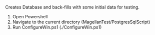 Creates Database and back-fills with some initial data for testing.

1. Open Powershell
2. Navigate to the current directory (MagellanTest/PostgresSqlScript)
3. Run ConfigureWin.ps1 (./ConfigureWin.ps1)
